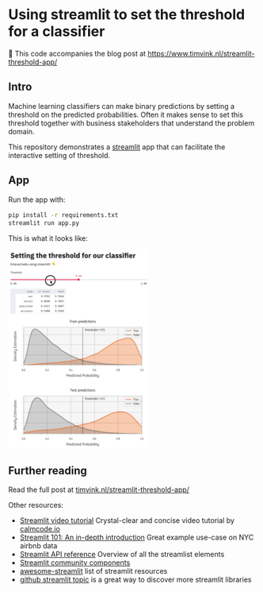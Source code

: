 # Using streamlit to set the threshold for a classifier

:notebook: This code accompanies the blog post at https://www.timvink.nl/streamlit-threshold-app/

## Intro

Machine learning classifiers can make binary predictions by setting a threshold on the predicted probabilities. Often it makes sense to set this threshold together with business stakeholders that understand the problem domain.

This repository demonstrates a [streamlit](https://docs.streamlit.io/en/stable/index.html) app that can facilitate the interactive setting of threshold.

## App

Run the app with:

```bash
pip install -r requirements.txt
streamlit run app.py
```

This is what it looks like:

<img src="demo.gif" style="max-height: 400px" />

## Further reading

Read the full post at [timvink.nl/streamlit-threshold-app/](https://www.timvink.nl/streamlit-threshold-app/)

Other resources:

- [Streamlit video tutorial](https://calmcode.io/streamlit/hello-world.html) Crystal-clear and concise video tutorial by [calmcode.io](https://calmcode.io/)
- [Streamlit 101: An in-depth introduction](https://towardsdatascience.com/streamlit-101-an-in-depth-introduction-fc8aad9492f2) Great example use-case on NYC airbnb data
- [Streamlit API reference](https://docs.streamlit.io/en/stable/api.html#display-text) Overview of all the streamlist elements
- [Streamlit community components](https://www.streamlit.io/components) 
- [awesome-streamlit](https://github.com/MarcSkovMadsen/awesome-streamlit) list of streamlit resources
- [github streamlit topic](https://github.com/topics/streamlit) is a great way to discover more streamlit libraries
